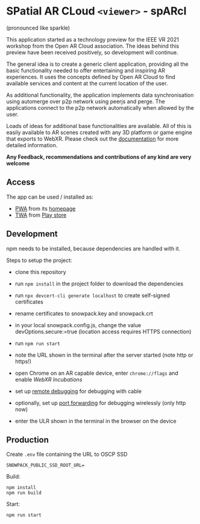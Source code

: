 # SPatial AR CLoud `<viewer>` - spARcl
(pronounced like sparkle)

This application started as a technology preview for the IEEE VR 2021 workshop from the Open AR Cloud association. The ideas behind this preview have been received positively, so development will continue.

The general idea is to create a generic client application, providing all the basic functionality needed to offer entertaining and inspiring AR experiences. It uses the concepts defined by Open AR Cloud to find available services and content at the  current location of the user.

As additional functionality, the application implements data synchronisation using automerge over p2p network using peerjs and perge. The applications connect to the p2p network automatically when allowed by the user.

Loads of ideas for additional base functionalities are available. All of this is easily available to AR scenes created with any 3D platform or game engine that exports to WebXR. Please check out the [documentation](https://openarcloud.github.io/sparcl/) for more detailed information.

**Any Feedback, recommendations and contributions of any kind are very welcome**


## Access

The app can be used / installed as:
* [PWA](https://web.dev/progressive-web-apps/) from its [homepage](https://sparcl.app/)
* [TWA](https://developer.chrome.com/docs/android/trusted-web-activity/overview/) from [Play store](https://play.google.com/store/apps/details?id=app.sparcl.twa)


## Development

npm needs to be installed, because dependencies are handled with it. 

Steps to setup the project: 
* clone this repository
* run `npm install` in the project folder to download the dependencies
* run `npx devcert-cli generate localhost` to create self-signed certificates
* rename certificates to snowpack.key and snowpack.crt
* in your local snowpack.config.js, change the value devOptions.secure:=true (location access requires HTTPS connection)
* run `npm run start`
* note the URL shown in the terminal after the server started (note http or https!)
* open Chrome on an AR capable device, enter `chrome://flags` and enable _WebXR Incubations_

* set up [remote debugging](https://developer.chrome.com/docs/devtools/remote-debugging/) for debugging with cable
* optionally, set up [port forwarding](https://developer.chrome.com/docs/devtools/remote-debugging/local-server/) for debugging wirelessly (only http now)

* enter the ULR shown in the terminal in the browser on the device

## Production
Create `.env` file containing the URL to OSCP SSD
```
SNOWPACK_PUBLIC_SSD_ROOT_URL=
```

Build:
```
npm install
npm run build
```

Start:
```
npm run start
```
